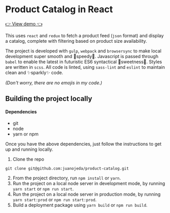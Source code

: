 # Product Catalog in React

[👉 View demo 👈](https://juanojeda.github.io/product-catalog/)

This uses `react` and `redux` to fetch a product feed (`json` format) and display a catalog, complete with filtering based on product size availability.

The project is developed with `gulp`, `webpack` and `browsersync` to make local development super smooth and 🏃speedy🏃. Javascript is passed through `babel` to enable the latest in futuristic ES6 syntactical 🍬sweetness🍬. Styles are written in `scss`. All code is linted, using `sass-lint` and `eslint` to maintain clean and ✨sparkly✨ code.

_(Don't worry, there are no emojis in my code.)_

## Building the project locally
#### Dependencies
- git
- node
- yarn or npm

Once you have the above dependencies, just follow the instructions to get up and running locally.

1. Clone the repo
```
git clone git@github.com:juanojeda/product-catalog.git
```
2. From the project directory, run `npm install` or `yarn`.
3. Run the project on a local node server in development mode, by running `yarn start` or `npm run start`.
4. Run the project on a local node server in production mode, by running `yarn start:prod` or `npm run start:prod`.
5. Build a deployment package using `yarn build` or `npm run build`.
